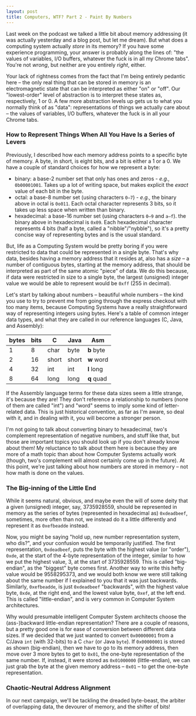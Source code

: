 ```yaml
---
layout: post
title: Computers, WTF? Part 2 - Paint By Numbers
---
```

Last week on the podcast we talked a little bit about memory addressing (it 
was actually yesterday and a blog post, but let me dream). But what does a 
computing system actually *store* in its memory? If you have some experience 
programming, your answer is probably along the lines of: "the values of 
variables, I/O buffers, whatever the fuck is in all my Chrome tabs". You're 
not *wrong*, but neither are you entirely *right*, either.

Your lack of rightness comes from the fact that I'm being entirely pedantic 
here – the only real thing that can be stored in memory is an electromagnetic 
state that can be interpreted as either "on" or "off". Our "lowest-order" 
level of abstraction is to interpret these states as, respectively, 1 or 0. A 
few more abstraction levels up gets us to what you normally think of as 
"data": representations of things we actually care about – the values of 
variables, I/O buffers, whatever the fuck is in all your Chrome tabs.

### How to Represent Things When All You Have Is a Series of Levers
Previously, I described how each memory address points to a specific byte of 
memory. A byte, in short, is eight bits, and a bit is either a 1 or a 0. We 
have a couple of standard choices for how we represent a byte:

  * binary: a base-2 number set that only has ones and zeros - *e.g.,* 
    `0b00001001`. Takes up a lot of writing space, but makes explicit the 
    *exact* value of each bit in the byte.
  * octal: a base-8 number set (using characters `0–7`) - *e.g.,* the binary 
    above in octal is `0o011`. Each octal character represents 3 bits, so it 
    takes up less space when written than binary.
  * hexadecimal: a base-16 number set (using characters `0–9` and `a–f`). the 
    binary above in hexadecimal is `0x09`. Each hexadecimal character 
    represents 4 bits (half a byte, called a "nibble"/"nybble"), so it's a 
    pretty concise way of representing bytes and is the usual standard.

But, life as a Computing System would be pretty boring if you were restricted 
to data that could be represented in a single byte. That's why data, besides 
having a memory address that it resides at, also has a *size* – a number of 
contiguous bytes, starting at the memory address, that should be interpreted as 
part of the same atomic "piece" of data. We do this because, if data were 
restricted in size to a single byte, the largest (unsigned) integer value we 
would be able to represent would be `0xff` (255 in decimal).

Let's start by talking about numbers – beautiful whole numbers – the kind you 
use to try to prevent me from going through the express checkout with too many 
items, because Computing Systems have a really straightforward way of 
representing integers using bytes. Here's a table of common integer data types, 
and what they are called in our reference languages (C, Java, and Assembly):

<table class="post-table">
  <thead>
    <tr>
      <th>bytes</th>
      <th>bits</th>
      <th>C</th>
      <th>Java</th>
      <th>Asm</th>
    </tr>
  </thead>
  <tbody>
    <tr>
      <td>1</td>
      <td>8</td>
      <td>char</td>
      <td>byte</td>
      <td><strong>b</strong> byte</td>
    </tr>
    <tr>
      <td>2</td>
      <td>16</td>
      <td>short</td>
      <td>short</td>
      <td><strong>w</strong> word</td>
    </tr>
    <tr>
      <td>4</td>
      <td>32</td>
      <td>int</td>
      <td>int</td>
      <td><strong>l</strong> long</td>
    </tr>
    <tr>
      <td>8</td>
      <td>64</td>
      <td>long</td>
      <td>long</td>
      <td><strong>q</strong> quad</td>
    </tr>
  </tbody>
</table>

If the Assembly language terms for these data sizes seem a little strange, it's 
because they are! They don't reference a relationship to numbers (none of 
them are called "int") and "word" seems to imply some kind of letter-related 
data. This is just historical convention, as far as I'm aware, so deal with it, 
and in dealing with it, you will become a stronger person.

I'm not going to talk about converting binary to hexadecimal, two's complement 
representation of negative numbers, and stuff like that, but those are 
important topics you should look up if you don't already know about them! My 
reluctance to talk about them here is because they are more of a math topic 
than about how Computer Systems actually work (though, two's complement will 
almost certainly come up in the future). At this point, we're just talking 
about how numbers are stored in memory – not how math is done on the values.

### The Big-inning of the Little End
While it seems natural, obvious, and maybe even the will of some deity that a 
given (unsigned) integer, say, 3735928559, should be represented in memory as 
the series of bytes (represented in hexadecimal as) `0xdeadbeef`, sometimes, 
more often than not, we instead do it a little differently and represent it as 
`0xefbeadde` instead.

Now, you might be saying "hold up, new number representation system, who 
dis?", and your confusion would be temporarily justified. The first 
representation, `0xdeadbeef`, puts the byte with the highest value (or 
"order"), `0xde`, at the start of the 4-byte representation of the integer, 
similar to how we put the highest value, 3, at the start of 3735928559. This 
is called "big-endian", as the "biggest" byte comes first. Another way to write 
this hefty value would be 9558295373, and we would both know we were still 
talking about the same number if I explained to you that it was just backwards. 
Similarly, `0xefbeadde`, is just `0xdeadbeef` "backwards", with the highest 
value byte, `0xde`, at the right end, and the lowest value byte, `0xef`, at 
the left end. This is called "little-endian", and is very common in Computer 
System architectures.

Why would presumable intelligent Computer System architects choose the 
(ass-)backward little-endian representation? There are a couple of reasons, 
but a pretty good one is for ease of conversion between different data sizes. 
If we decided that we just wanted to convert `0x00000001` from a C/Java `int` 
(with 32-bits) to a C `char` (or Java `byte`). If `0x00000001` is stored as 
shown (big-endian), then we have to go to its memory address, then move over 3 
more bytes to get to `0x01`, the one-byte representation of the same number. 
If, instead, it were stored as `0x01000000` (little-endian), we can just grab 
the byte at the given memory address – `0x01` – to get the one-byte 
representation.

### Chaotic-Neutral Address Alignment
In our next campaign, we'll be tackling the dreaded byte-beast, the arbiter of 
overlapping data, the devourer of memory, and the shifter of bits!
